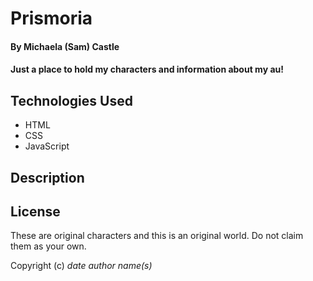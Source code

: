 # Prismoria

#### By Michaela (Sam) Castle

#### Just a place to hold my characters and information about my au!

## Technologies Used

* HTML
* CSS
* JavaScript

## Description

## License

These are original characters and this is an original world. Do not claim them as your own.

Copyright (c) _date_ _author name(s)_